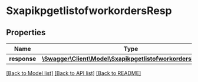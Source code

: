 # SxapikpgetlistofworkordersResp

## Properties
Name | Type | Description | Notes
------------ | ------------- | ------------- | -------------
**response** | [**\Swagger\Client\Model\SxapikpgetlistofworkordersResponse**](SxapikpgetlistofworkordersResponse.md) |  | [optional] 

[[Back to Model list]](../README.md#documentation-for-models) [[Back to API list]](../README.md#documentation-for-api-endpoints) [[Back to README]](../README.md)


